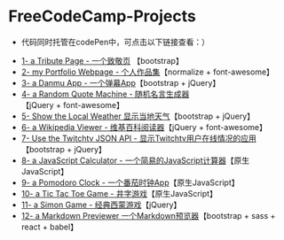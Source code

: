 # FreeCodeCamp-Projects

* 代码同时托管在codePen中，可点击以下链接查看：）


- [1- a Tribute Page - 一个致敬页](https://codepen.io/magicmai/full/peLOpZ) 【bootstrap】
- [2- my Portfolio Webpage - 个人作品集](https://codepen.io/magicmai/full/ZeVdgV)【normalize + font-awesome】
- [3- a Danmu App - 一个弹幕App](https://codepen.io/magicmai/full/YZLxay)【bootstrap + jQuery】
- [4- a Random Quote Machine - 随机名言生成器](https://codepen.io/magicmai/full/oWgOvb)【jQuery + font-awesome】
- [5- Show the Local Weather  显示当地天气](https://codepen.io/magicmai/full/EmKRJK)【bootstrap + jQuery】
- [6- a Wikipedia Viewer - 维基百科阅读器](https://codepen.io/magicmai/full/PmzaRK?editors=1000)【jQuery + font-awesome】
- [7- Use the Twitchtv JSON API - 显示Twitchtv用户在线情况的应用](https://codepen.io/magicmai/full/gWwPyp?editors=0100)【bootstrap + jQuery】
- [8- a JavaScript Calculator - 一个简易的JavaScript计算器](https://codepen.io/magicmai/full/dWNzdJ?editors=0100)【原生JavaScript】
- [9- a Pomodoro Clock - 一个番茄时钟App](https://codepen.io/magicmai/full/YVNxre)【原生JavaScript】
- [10- a Tic Tac Toe Game - 井字游戏](https://codepen.io/magicmai/full/LyOEOq)【原生JavaScript】
- [11- a Simon Game - 经典西蒙游戏](https://codepen.io/magicmai/full/WjXbdR)【jQuery】
- [12- a Markdown Previewer 一个Markdown预览器](https://codepen.io/magicmai/full/WOJJpQ?editors=0010)【bootstrap + sass + react + babel】
